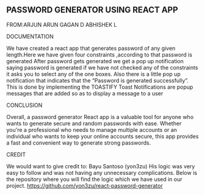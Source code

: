 ## PASSWORD GENERATOR USING REACT APP


FROM:ARJUN ARUN
     GAGAN D
     ABHISHEK L
     
     
DOCUMENTATION

We have created a react app that generates password of any given length.Here we have given four constraints ,according to that password is generated
After password gets generated we get a pop up notification saying password is generated if we have not checked any of the constraints it asks you to select any of the one boxes.
Also there is a little pop up notification that indicates that the “Password is generated successfully”.
This is done by implementing the TOASTIFY
Toast Notifications are popup messages that are added so as to display a message to a user


CONCLUSION

Overall, a password generator React app is a valuable tool for anyone who wants to generate secure and random passwords with ease. Whether you're a professional who needs to manage multiple accounts or an individual who wants to keep your online accounts secure, this app provides a fast and convenient way to generate strong passwords.


CREDIT

We would want to give credit to: Bayu Santoso
(yon3zu)
His logic was very easy to follow and was not having any unnecessary complications. Below is the repository where you will find the logic which we have used in our project.
https://github.com/yon3zu/react-password-generator

